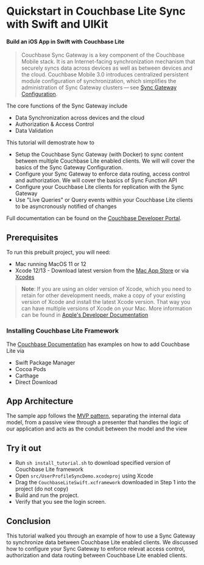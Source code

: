 # Quickstart in Couchbase Lite Sync with Swift and UIKit 
#### Build an iOS App in Swift with Couchbase Lite 

> Couchbase Sync Gateway is a key component of the Couchbase Mobile stack. It is an Internet-facing synchronization mechanism that securely syncs data across devices as well as between devices and the cloud. Couchbase Mobile 3.0 introduces centralized persistent module configuration of synchronization, which simplifies the administration of Sync Gateway clusters — see <a target="_blank" rel="noopener noreferrer" href="https://docs.couchbase.com/sync-gateway/3.0/configuration-overview.html">Sync Gateway Configuration</a>.  

The core functions of the Sync Gateway include

- Data Synchronization across devices and the cloud
- Authorization & Access Control
- Data Validation

This tutorial will demostrate how to 
- Setup the Couchbase Sync Gateway (with Docker) to sync content between multiple Couchbase Lite enabled clients. We will will cover the basics of the Sync Gateway Configuration.
- Configure your Sync Gateway to enforce data routing, access control and authorization. We will cover the basics of Sync Function API
- Configure your Couchbase Lite clients for replication with the Sync Gateway
- Use "Live Queries" or Query events within your Couchbase Lite clients to be asyncronously notified of changes

Full documentation can be found on the <a target="_blank" rel="noopener noreferrer" href="https://developer.couchbase.com/tutorial-quickstart-ios-uikit-sync">Couchbase Developer Portal</a>.


## Prerequisites
To run this prebuilt project, you will need:

- Mac running MacOS 11 or 12 
- Xcode 12/13 - Download latest version from the <a target="_blank" rel="noopener noreferrer" href="https://itunes.apple.com/us/app/xcode/id497799835?mt=12">Mac App Store</a> or via <a target="_blank" rel="noopener noreferrer" href="https://github.com/RobotsAndPencils/XcodesApp">Xcodes</a>

> **Note**: If you are using an older version of Xcode, which you need to retain for other development needs, make a copy of your existing version of Xcode and install the latest Xcode version.  That way you can have multiple versions of Xcode on your Mac.  More information can be found in [Apple's Developer Documentation](https://developer.apple.com/library/archive/technotes/tn2339/_index.html#//apple_ref/doc/uid/DTS40014588-CH1-I_HAVE_MULTIPLE_VERSIONS_OF_XCODE_INSTALLED_ON_MY_MACHINE__WHAT_VERSION_OF_XCODE_DO_THE_COMMAND_LINE_TOOLS_CURRENTLY_USE_)
> 
### Installing Couchbase Lite Framework

The [Couchbase Documentation](https://docs.couchbase.com/couchbase-lite/3.0/swift/gs-install.html) has examples on how to add Couchbase Lite via
- Swift Package Manager
- Cocoa Pods
- Carthage
- Direct Download

## App Architecture

The sample app follows the [MVP pattern](https://en.wikipedia.org/wiki/Model%E2%80%93view%E2%80%93presenter), separating the internal data model, from a passive view through a presenter that handles the logic of our application and acts as the conduit between the model and the view

## Try it out

* Run `sh install_tutorial.sh` to download specified version of Couchbase Lite framework
* Open `src/UserProfileSyncDemo.xcodeproj` using Xcode
* Drag the `CouchbaseLiteSwift.xcframework` downloaded in Step 1 into the project (do not copy)
* Build and run the project.
* Verify that you see the login screen.

## Conclusion

This tutorial walked you through an example of how to use a Sync Gateway to synchronize data between Couchbase Lite enabled clients. We discussed how to configure your Sync Gateway to enforce relevat access control, authorization and data routing between Couchbase Lite enabled clients.
